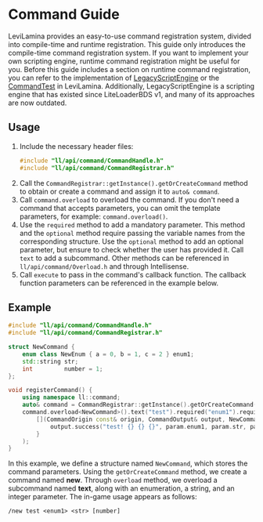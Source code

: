 # Command Guide

LeviLamina provides an easy-to-use command registration system, divided into compile-time and runtime registration. This
guide only introduces the compile-time command registration system. If you want to implement your own scripting engine,
runtime command registration might be useful for you. Before this guide includes a section on runtime command
registration, you can refer to the implementation
of [LegacyScriptEngine](https://github.com/LiteLDev/LegacyScriptEngine/blob/e14c9aa33b87e90c7aa1bbf2ab1ec2cc0bbedda3/src/legacy/api/CommandAPI.cpp#L231)
or
the [CommandTest](https://github.com/LiteLDev/LeviLamina/blob/0e47aab32d734245c5ac42dd71b08b3eb77884f6/src-test/server/testCommand.cpp#L134)
in LeviLamina. Additionally, LegacyScriptEngine is a scripting engine that has existed since LiteLoaderBDS v1, and many
of its approaches are now outdated.

## Usage

1. Include the necessary header files:
    ```cpp
    #include "ll/api/command/CommandHandle.h"
    #include "ll/api/command/CommandRegistrar.h"
    ```
2. Call the `CommandRegistrar::getInstance().getOrCreateCommand` method to obtain or create a command and assign it to
   `auto& command`.
3. Call `command.overload` to overload the command. If you don't need a command that accepts parameters, you can omit
   the template parameters, for example: `command.overload()`.
4. Use the `required` method to add a mandatory parameter. This method and the `optional` method require passing the
   variable names from the corresponding structure. Use the `optional` method to add an optional parameter, but ensure
   to check whether the user has provided it. Call `text` to add a subcommand. Other methods can be referenced in
   `ll/api/command/Overload.h` and through Intellisense.
5. Call `execute` to pass in the command's callback function. The callback function parameters can be referenced in the
   example below.

## Example

```cpp
#include "ll/api/command/CommandHandle.h"
#include "ll/api/command/CommandRegistrar.h"

struct NewCommand {
    enum class NewEnum { a = 0, b = 1, c = 2 } enum1;
    std::string str;
    int         number = 1;
};

void registerCommand() {
    using namespace ll::command;
    auto& command = CommandRegistrar::getInstance().getOrCreateCommand("new", "A example command");
    command.overload<NewCommand>().text("test").required("enum1").required("str").optional("number").execute(
        [](CommandOrigin const& origin, CommandOutput& output, NewCommand const& param) {
            output.success("test! {} {} {}", param.enum1, param.str, param.number);
        }
    );
}
```

In this example, we define a structure named `NewCommand`, which stores the command parameters. Using the
`getOrCreateCommand` method, we create a command named **new**. Through `overload` method, we overload a subcommand
named **text**,
along with an enumeration, a string, and an integer parameter. The in-game usage appears as follows:

```
/new test <enum1> <str> [number]
```


